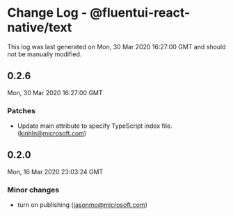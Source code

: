 # Change Log - @fluentui-react-native/text

This log was last generated on Mon, 30 Mar 2020 16:27:00 GMT and should not be manually modified.

## 0.2.6
Mon, 30 Mar 2020 16:27:00 GMT

### Patches

- Update main attribute to specify TypeScript index file. (kinhln@microsoft.com)
## 0.2.0
Mon, 16 Mar 2020 23:03:24 GMT

### Minor changes

- turn on publishing (jasonmo@microsoft.com)